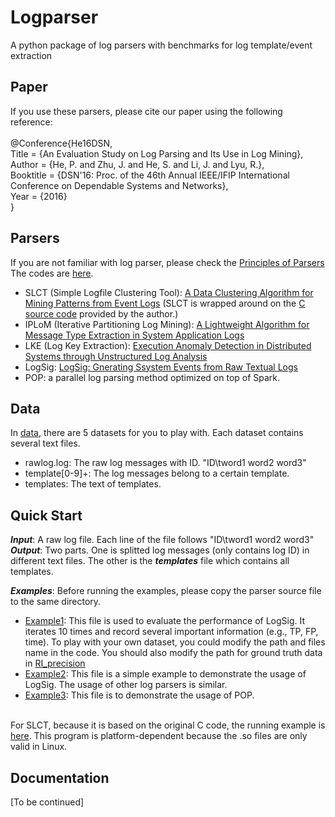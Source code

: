# Logparser
A python package of log parsers with benchmarks for log template/event extraction

Paper
------
If you use these parsers, please cite our paper using the following reference:<br /><br />
@Conference{He16DSN,<br />
  Title                    = {An Evaluation Study on Log Parsing and Its Use in Log Mining},<br />
  Author                   = {He, P. and Zhu, J. and He, S. and Li, J. and Lyu, R.},<br />
  Booktitle                = {DSN'16: Proc. of the 46th Annual IEEE/IFIP International Conference on Dependable Systems and Networks},<br />
  Year                     = {2016}<br />
}


Parsers
--------
If you are not familiar with log parser, please check the [Principles of Parsers](https://github.com/cuhk-cse/logparser/blob/master/tutorials/PARSERS.md) <br />
The codes are [here](https://github.com/cuhk-cse/logparser/tree/master/logparser).

* SLCT (Simple Logfile Clustering Tool): [A Data Clustering Algorithm for Mining Patterns from Event Logs](http://ristov.github.io/publications/slct-ipom03-web.pdf) (SLCT is wrapped around on the [C source code](http://ristov.github.io/slct/) provided by the author.)
* IPLoM (Iterative Partitioning Log Mining): [A Lightweight Algorithm for Message Type Extraction in System Application Logs](http://ieeexplore.ieee.org/xpls/abs_all.jsp?arnumber=5936060)
* LKE (Log Key Extraction): [Execution Anomaly Detection in Distributed Systems through Unstructured Log Analysis](http://research.microsoft.com/pubs/102365/DM790-CR.pdf)
* LogSig: [LogSig: Gnerating Ssystem Events from Raw Textual Logs](http://users.cis.fiu.edu/~taoli/pub/liang-cikm2011.pdf)
* POP: a parallel log parsing method optimized on top of Spark.


Data
--------------
In [data](https://github.com/cuhk-cse/logparser/tree/master/data), there are 5 datasets for you to play with. Each dataset contains several text files.
* rawlog.log: The raw log messages with ID. "ID\tword1 word2 word3"
* template[0-9]+: The log messages belong to a certain template.
* templates: The text of templates.

Quick Start
--------------
***Input***: A raw log file. Each line of the file follows "ID\tword1 word2 word3" <br />
***Output***: Two parts. One is splitted log messages (only contains log ID) in different text files. The other is the ***templates*** file which contains all templates. <br />

***Examples***: Before running the examples, please copy the parser source file to the same directory.
* [Example1](https://github.com/cuhk-cse/logparser/blob/master/demo/example1.py): This file is used to evaluate the performance of LogSig. It iterates 10 times and record several important information (e.g., TP, FP, time). To play with your own dataset, you could modify the path and files name in the code. You should also modify the path for ground truth data in [RI_precision](https://github.com/cuhk-cse/logparser/blob/master/demo/RI_precision.py)
* [Example2](https://github.com/cuhk-cse/logparser/blob/master/demo/example2.py): This file is a simple example to demonstrate the usage of LogSig. The usage of other log parsers is similar.
* [Example3](https://github.com/cuhk-cse/logparser/blob/master/demo/example3.py): This file is to demonstrate the usage of POP.

<br /> For SLCT, because it is based on the original C code, the running example is [here](https://github.com/cuhk-cse/logparser/blob/master/logparser/SLCT/demo/SLCT_demo_BGL/precision_10_times.py). This program is platform-dependent because the .so files are only valid in Linux.


Documentation
--------------
[To be continued]



